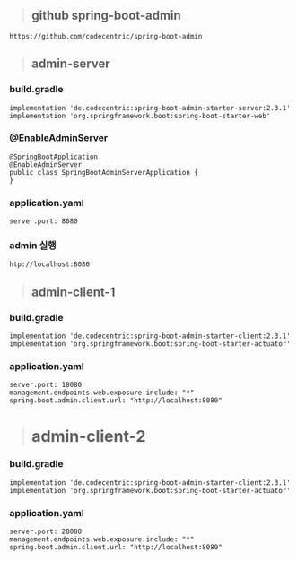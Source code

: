 >## github spring-boot-admin
    https://github.com/codecentric/spring-boot-admin

>## admin-server
### build.gradle
    implementation 'de.codecentric:spring-boot-admin-starter-server:2.3.1'
    implementation 'org.springframework.boot:spring-boot-starter-web'
### @EnableAdminServer
    @SpringBootApplication
    @EnableAdminServer
    public class SpringBootAdminServerApplication {
    }
### application.yaml
    server.port: 8080
### admin 실행
    htp://localhost:8080

>## admin-client-1
### build.gradle
    implementation 'de.codecentric:spring-boot-admin-starter-client:2.3.1'
    implementation 'org.springframework.boot:spring-boot-starter-actuator'
### application.yaml
    server.port: 18080
    management.endpoints.web.exposure.include: "*"
    spring.boot.admin.client.url: "http://localhost:8080"

># admin-client-2
### build.gradle
    implementation 'de.codecentric:spring-boot-admin-starter-client:2.3.1'
    implementation 'org.springframework.boot:spring-boot-starter-actuator'
### application.yaml
    server.port: 28080
    management.endpoints.web.exposure.include: "*"
    spring.boot.admin.client.url: "http://localhost:8080"
